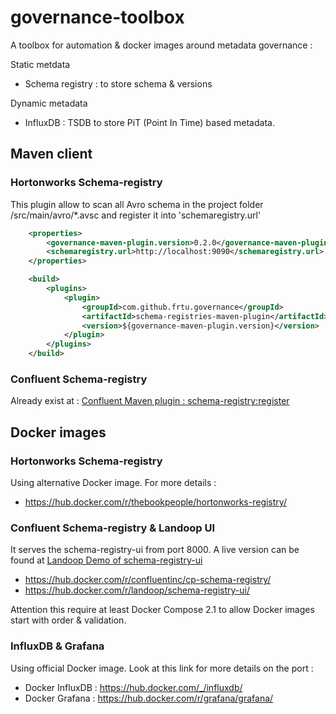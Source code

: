 # governance-toolbox
A toolbox for automation & docker images around metadata governance :

Static metdata

* Schema registry : to store schema & versions

Dynamic metadata

* InfluxDB : TSDB to store PiT (Point In Time) based metadata.


## Maven client
### Hortonworks Schema-registry

This plugin allow to scan all Avro schema in the project folder /src/main/avro/*.avsc and register it into 'schemaregistry.url'

```XML
	<properties>
		<governance-maven-plugin.version>0.2.0</governance-maven-plugin.version>
		<schemaregistry.url>http://localhost:9090</schemaregistry.url>
	</properties>

	<build>
		<plugins>
			<plugin>
				<groupId>com.github.frtu.governance</groupId>
				<artifactId>schema-registries-maven-plugin</artifactId>
				<version>${governance-maven-plugin.version}</version>
			</plugin>
		</plugins>
	</build>

```

### Confluent Schema-registry

Already exist at :
[Confluent Maven plugin : schema-registry:register](
https://docs.confluent.io/current/schema-registry/docs/maven-plugin.html#schema-registry-register)

## Docker images
### Hortonworks Schema-registry

Using alternative Docker image. For more details : 

* https://hub.docker.com/r/thebookpeople/hortonworks-registry/

### Confluent Schema-registry & Landoop UI

It serves the schema-registry-ui from port 8000.
A live version can be found at [Landoop Demo of schema-registry-ui](https://schema-registry-ui.landoop.com)

* https://hub.docker.com/r/confluentinc/cp-schema-registry/
* https://hub.docker.com/r/landoop/schema-registry-ui/

Attention this require at least Docker Compose 2.1 to allow Docker images start with order & validation.

### InfluxDB & Grafana

Using official Docker image. Look at this link for more details on the port : 

* Docker InfluxDB : https://hub.docker.com/_/influxdb/
* Docker Grafana : https://hub.docker.com/r/grafana/grafana/

